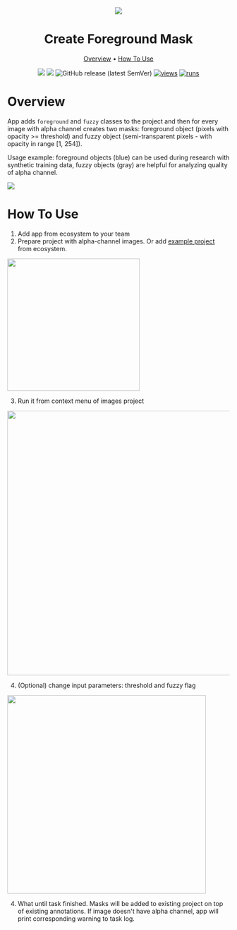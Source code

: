 <div align="center" markdown>
<img src="https://i.imgur.com/XhsFGR3.png"/>

# Create Foreground Mask

<p align="center">
  <a href="#Overview">Overview</a> •
  <a href="#How-To-Use">How To Use</a>
</p>


[![](https://img.shields.io/badge/supervisely-ecosystem-brightgreen)](https://ecosystem.supervise.ly/apps/create-foreground-mask)
[![](https://img.shields.io/badge/slack-chat-green.svg?logo=slack)](https://supervise.ly/slack)
![GitHub release (latest SemVer)](https://img.shields.io/github/v/release/supervisely-ecosystem/create-foreground-mask)
[![views](https://app.supervise.ly/public/api/v3/ecosystem.counters?repo=supervisely-ecosystem/create-foreground-mask&counter=views&label=views)](https://supervise.ly)
[![runs](https://app.supervise.ly/public/api/v3/ecosystem.counters?repo=supervisely-ecosystem/create-foreground-mask&counter=runs&label=runs)](https://supervise.ly)

</div>

# Overview

App adds `foreground` and `fuzzy` classes to the project and then for every image with alpha channel creates two masks: foreground object (pixels with opacity >= threshold) and fuzzy object (semi-transparent pixels - with opacity in range [1, 254]). 

Usage example: foreground objects (blue) can be used during research with synthetic training data, fuzzy objects (gray) are helpful for analyzing quality of alpha channel. 

<img src="https://media4.giphy.com/media/E5cYcp1zHcTesS0ef7/giphy.gif"/>

# How To Use

1. Add app from ecosystem to your team
2. Prepare project with alpha-channel images. Or add [example project](https://ecosystem.supervise.ly/projects/images-with-alpha-channel) from ecosystem.
   
<img  data-key="sly-module-link" data-module-slug="supervisely-ecosystem/images-with-alpha-channel" src="https://i.imgur.com/2XZyVXy.png" width="300"/>

3. Run it from context menu of images project

<img src="https://i.imgur.com/K1h6P4K.png" width="600"/>

4. (Optional) change input parameters: threshold and fuzzy flag

<img src="https://i.imgur.com/y1IeZ54.png" width="450"/>

4. What until task finished. Masks will be added to existing project on top of existing annotations. If image doesn't have alpha channel, app will print corresponding warning to task log.
